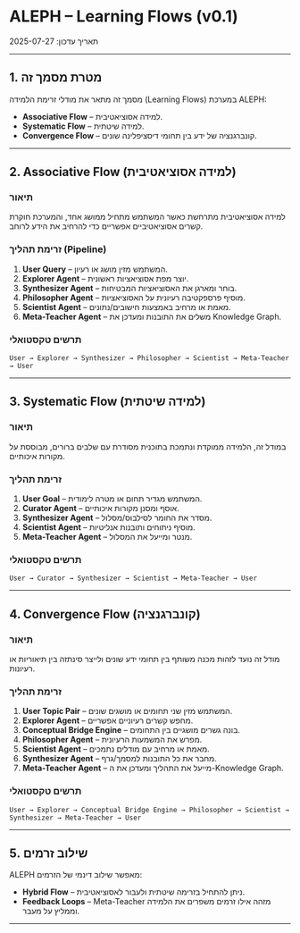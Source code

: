 # ALEPH – Learning Flows (v0.1)
תאריך עדכון: 2025-07-27

---

## 1. מטרת מסמך זה
מסמך זה מתאר את מודלי זרימת הלמידה (Learning Flows) במערכת ALEPH:
- **Associative Flow** – למידה אסוציאטיבית.
- **Systematic Flow** – למידה שיטתית.
- **Convergence Flow** – קונברגנציה של ידע בין תחומי דיסציפלינה שונים.

---

## 2. Associative Flow (למידה אסוציאטיבית)
### תיאור
למידה אסוציאטיבית מתרחשת כאשר המשתמש מתחיל ממושג אחד, והמערכת חוקרת קשרים אסוציאטיביים אפשריים כדי להרחיב את הידע לרוחב.

### זרימת תהליך (Pipeline)
1. **User Query** – המשתמש מזין מושג או רעיון.
2. **Explorer Agent** – יוצר מפת אסוציאציות ראשונית.
3. **Synthesizer Agent** – בוחר ומארגן את האסוציאציות המבטיחות.
4. **Philosopher Agent** – מוסיף פרספקטיבה רעיונית על האסוציאציות.
5. **Scientist Agent** – מאמת או מרחיב באמצעות חישובים/נתונים.
6. **Meta-Teacher Agent** – משלים את התובנות ומעדכן את Knowledge Graph.

### תרשים טקסטואלי
```
User → Explorer → Synthesizer → Philosopher → Scientist → Meta-Teacher → User
```

---

## 3. Systematic Flow (למידה שיטתית)
### תיאור
במודל זה, הלמידה ממוקדת ונתמכת בתוכנית מסודרת עם שלבים ברורים, מבוססת על מקורות איכותיים.

### זרימת תהליך
1. **User Goal** – המשתמש מגדיר תחום או מטרה לימודית.
2. **Curator Agent** – אוסף ומסנן מקורות איכותיים.
3. **Synthesizer Agent** – מסדר את החומר לסילבוס/מסלול.
4. **Scientist Agent** – מוסיף ניתוחים ותובנות אנליטיות.
5. **Meta-Teacher Agent** – מנטר ומייעל את המסלול.

### תרשים טקסטואלי
```
User → Curator → Synthesizer → Scientist → Meta-Teacher → User
```

---

## 4. Convergence Flow (קונברגנציה)
### תיאור
מודל זה נועד לזהות מכנה משותף בין תחומי ידע שונים ולייצר סינתזה בין תיאוריות או רעיונות.

### זרימת תהליך
1. **User Topic Pair** – המשתמש מזין שני תחומים או מושגים שונים.
2. **Explorer Agent** – מחפש קשרים רעיוניים אפשריים.
3. **Conceptual Bridge Engine** – בונה גשרים מושגיים בין התחומים.
4. **Philosopher Agent** – מפרש את המשמעות הרעיונית.
5. **Scientist Agent** – מאמת או מרחיב עם מודלים נתמכים.
6. **Synthesizer Agent** – מחבר את כל התובנות למסמך/גרף.
7. **Meta-Teacher Agent** – מייעל את התהליך ומעדכן את ה-Knowledge Graph.

### תרשים טקסטואלי
```
User → Explorer → Conceptual Bridge Engine → Philosopher → Scientist → Synthesizer → Meta-Teacher → User
```

---

## 5. שילוב זרמים
ALEPH מאפשר שילוב דינמי של הזרמים:
- **Hybrid Flow** – ניתן להתחיל בזרימה שיטתית ולעבור לאסוציאטיבית.
- **Feedback Loops** – Meta-Teacher מזהה אילו זרמים משפרים את הלמידה וממליץ על מעבר.

---
